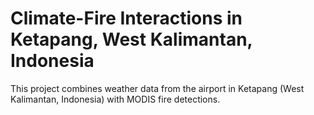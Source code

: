 # Climate-Fire Interactions in Ketapang, West Kalimantan, Indonesia

This project combines weather data from the airport in Ketapang (West Kalimantan, Indonesia) with MODIS fire detections. 

